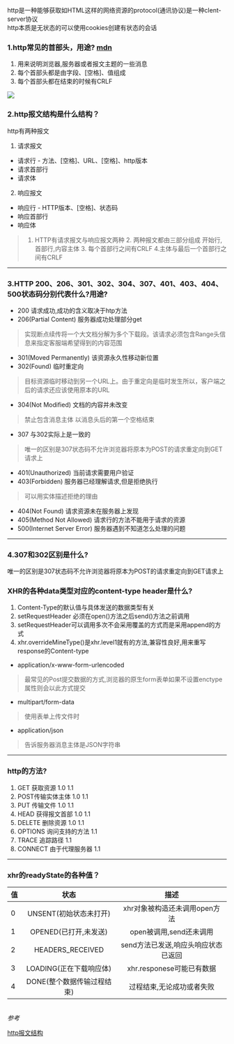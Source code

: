 http是一种能够获取如HTML这样的网络资源的protocol(通讯协议)是一种clent-server协议<br>
http本质是无状态的可以使用cookies创建有状态的会话
### 1.http常见的首部头，用途? [mdn](https://developer.mozilla.org/zh-CN/docs/Web/HTTP/Headers)
  1. 用来说明浏览器,服务器或者报文主题的一些消息
  2. 每个首部头都是由字段、[空格]、值组成
  3. 每个首部头都在结束的时候有CRLF

![](https://upload-images.jianshu.io/upload_images/310976-40f0e13165a53469.png?imageMogr2/auto-orient/strip|imageView2/2/w/1200/format/webp)
### 2.http报文结构是什么结构？
  http有两种报文
  1. 请求报文
  - 请求行 - 方法、[空格]、URL、[空格]、http版本
  - 请求首部行
  - 请求体
  2. 响应报文
  - 响应行 - HTTP版本、[空格]、状态码
  - 响应首部行
  - 响应体

  >1. HTTP有请求报文与响应报文两种 2. 两种报文都由三部分组成 开始行,首部行,内容主体 3. 每个首部行之间有CRLF 4.主体与最后一个首部行之间有CRLF
-----
### 3.HTTP 200、206、301、302、304、307、401、403、404、500状态码分别代表什么?用途?
 - 200 请求成功,成功的含义取决于htp方法
 - 206(Partial Content) 服务器成功处理部分get 
 > 实现断点续传将一个大文档分解为多个下载段。该请求必须包含Range头信息来指定客服端希望得到的内容范围
- 301(Moved Permanently) 该资源永久性移动新位置
- 302(Found) 临时重定向
> 目标资源临时移动到另一个URL上。由于重定向是临时发生所以，客户端之后的请求还应该使用原本的URL
- 304(Not Modified) 文档的内容并未改变
> 禁止包含消息主体 以消息头后的第一个空格结束
- 307 与302实际上是一致的
> 唯一的区别是307状态码不允许浏览器将原本为POST的请求重定向到GET请求上
- 401(Unauthorized) 当前请求需要用户验证
- 403(Forbidden) 服务器已经理解请求,但是拒绝执行
> 可以用实体描述拒绝的理由
- 404(Not Found) 请求资源未在服务器上发现 
- 405(Method Not Allowed) 请求行的方法不能用于请求的资源
- 500(Internet Server Error) 服务器遇到不知道怎么处理的问题
----
### 4.307和302区别是什么?
唯一的区别是307状态码不允许浏览器将原本为POST的请求重定向到GET请求上
### XHR的各种data类型对应的content-type header是什么?
1. Content-Type的默认值与具体发送的数据类型有关
2. setRequestHeader 必须在open()方法之后send()方法之前调用
3. setRequestHeader可以调用多次不会采用覆盖的方式而是采用append的方式
4. xhr.overrideMineType()是xhr.level1就有的方法,兼容性良好,用来重写response的Content-type

- application/x-www-form-urlencoded
> 最常见的Post提交数据的方式,浏览器的原生form表单如果不设置enctype属性则会以此方式提交
- multipart/form-data
> 使用表单上传文件时
- application/json
> 告诉服务器消息主体是JSON字符串

----
### http的方法?
1. GET 获取资源 1.0 1.1
2. POST传输实体主体 1.0 1.1
3. PUT 传输文件 1.0 1.1
4. HEAD 获得报文首部 1.0 1.1
5. DELETE 删除资源 1.0   1.1
6. OPTIONS 询问支持的方法 1.1
7. TRACE 追踪路径 1.1
8. CONNECT 由于代理服务器 1.1
----

### xhr的readyState的各种值？

  | 值| 状态| 描述 |
  | --- | :---: | :---: |
  | 0 | UNSENT(初始状态未打开)| xhr对象被构造还未调用open方法|
  | 1| OPENED(已打开,未发送) | open被调用,send还未调用 |
  |2| HEADERS_RECEIVED| send方法已发送,响应头响应状态已返回|
  |3| LOADING(正在下载响应体)|xhr.responese可能已有数据 |
  |4|DONE(整个数据传输过程结束)|过程结束,无论成功或者失败|
<br>
<em>参考</em>

[http报文结构](https://www.jianshu.com/p/a2c4ede32d11)